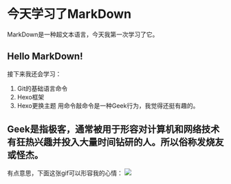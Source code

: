 # 今天学习了MarkDown
MarkDown是一种超文本语言，今天我第一次学习了它。
## Hello MarkDown!
接下来我还会学习：
1. Git的基础语言命令
2. Hexo框架
3. Hexo更换主题
用命令敲命令是一种Geek行为，我觉得还挺有趣的。
## Geek是指极客，通常被用于形容对计算机和网络技术有狂热兴趣并投入大量时间钻研的人。所以俗称发烧友或怪杰。
有点意思，下面这张gif可以形容我的心情：
![](https://qgt-style.oss-cn-hangzhou.aliyuncs.com/newcoursep4/g1/g1-2-2/tenor.gif)
